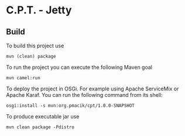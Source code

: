 C.P.T. - Jetty
==============

Build
-----
To build this project use

    mvn (clean) package

To run the project you can execute the following Maven goal

	mvn camel:run

To deploy the project in OSGi. For example using Apache ServiceMix
or Apache Karaf. You can run the following command from its shell:

    osgi:install -s mvn:org.pmacik/cpt/1.0.0-SNAPSHOT
    
To produce executable jar use
	
	mvn clean package -Pdistro